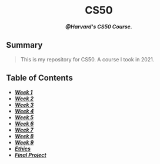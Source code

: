 <h1 align="center">
	CS50
</h1>

<p align="center">
	<b><i>@Harvard's CS50 Course.</i></b><br>
</p>

## Summary

> This is my repository for CS50. A course I took in 2021.

## Table of Contents

- ***[Week 1](https://github.com/riceset/Harvard-CS50/tree/main/1)***
- ***[Week 2](https://github.com/riceset/Harvard-CS50/tree/main/2)***
- ***[Week 3](https://github.com/riceset/Harvard-CS50/tree/main/3)***
- ***[Week 4](https://github.com/riceset/Harvard-CS50/tree/main/4)***
- ***[Week 5](https://github.com/riceset/Harvard-CS50/tree/main/5)***
- ***[Week 6](https://github.com/riceset/Harvard-CS50/tree/main/6)***
- ***[Week 7](https://github.com/riceset/Harvard-CS50/tree/main/7)***
- ***[Week 8](https://github.com/riceset/Harvard-CS50/tree/main/8)***
- ***[Week 9](https://github.com/riceset/Harvard-CS50/tree/main/9)***
- ***[Ethics](https://github.com/riceset/Harvard-CS50/tree/main/ethics)***
- ***[Final Project](https://github.com/riceset/Harvard-CS50/tree/main/final)***
